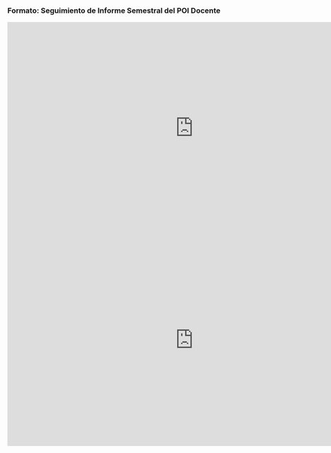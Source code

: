 ### Formato: Seguimiento de Informe Semestral del POI Docente


<iframe width="840" height="480" frameborder="0" scrolling="no" src="https://corc.sharepoint.com/sites/IngenieradeSoftware2/_layouts/15/Doc.aspx?sourcedoc={71a070c8-a779-40b9-acb9-c04cf63ae4ca}&action=embedview&AllowTyping=True&ActiveCell='MACHOTE'!D11&wdHideGridlines=True&wdHideHeaders=True&wdDownloadButton=True&wdInConfigurator=True"></iframe>

<iframe width="840" height="480" frameborder="0" scrolling="no" src="https://corc.sharepoint.com/:x:/s/IngenieradeSoftware2/EchwoHF5p7lArLnATPY65MoBJIogX7J2qzN9Mvwl2ZHXYA?e=r6gYcS"></iframe>


